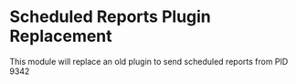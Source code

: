 # Scheduled Reports Plugin Replacement

This module will replace an old plugin to send scheduled reports from PID 9342
